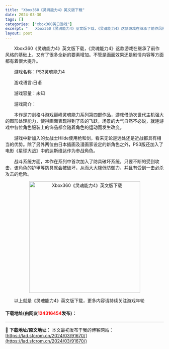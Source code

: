 ```yaml
---
title: "Xbox360《灵魂能力4》英文版下载"
date: 2024-03-30
tags: []
categories: ["xbox360英日游戏"]
excerpt: "　　Xbox360《灵魂能力4》英文版下载，《灵魂能力4》这款游戏在继承了前作风格的基础上，又有了很多全新的要素增加。不管是画面效果还是剧情内容等方面都有着很大提升。 　　游戏名称：PS3灵魂能力4 　　游戏语言:日语 　　游戏容量：未知 　　游戏简介： 　　本作是刀剑格斗游戏巅峰灵魂能力系列第四部&hellip;"
layout: post
---
```


 <p>　　Xbox360《灵魂能力4》英文版下载，《灵魂能力4》这款游戏在继承了前作风格的基础上，又有了很多全新的要素增加。不管是画面效果还是剧情内容等方面都有着很大提升。</p> <p>　　游戏名称：PS3灵魂能力4</p> <p>　　游戏语言:日语</p> <p>　　游戏容量：未知</p> <p>　　游戏简介：</p> <p>　　本作是刀剑格斗游戏巅峰灵魂能力系列第四部作品，游戏借助次世代主机强大的图形处理能力，使得画面表现得到了质的飞跃，场景的大气自然不必说，就连游戏中各位角色服装上的饰品都会随着角色的运动而发生改变。</p> <p>　　游戏中新加入的女战士Hilde使用枪和剑，看来无论是远处还是近战都具有相当的优势。除了另外两位由日本插画及漫画家设定的新角色之外，PS3版还加入了电影《星球大战》中的达斯维达作为参战角色。</p> <p>　　战斗系统方面，本作在系列中首次加入了防具破坏系统，只要不断的受到攻击，该角色的护甲等防具就会被破坏，从而大大降低防御力，并且有受到一击必杀攻击的危险。</p> <p align="center"><img align="" border="0" src="https://lad.sfcrom.cn/wp-content/uploads/2024/03/20240330_6607d38567aaa.jpg" width="353" alt="Xbox360《灵魂能力4》英文版下载" /></p> <p>　　以上就是《灵魂能力4》英文版下载，更多内容请持续关注游戏年轮</p> <p><h4>下载地址(由网友<font color="red">124316454</font>发布)：</h4></p> 

---
📖 **下载地址/原文地址：** 本文最初发布于我的博客网站：[https://lad.sfcrom.cn/2024/03/91670/](https://lad.sfcrom.cn/2024/03/91670/)
